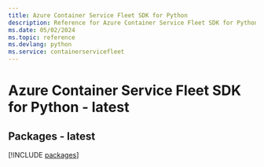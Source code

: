 ```yaml
---
title: Azure Container Service Fleet SDK for Python
description: Reference for Azure Container Service Fleet SDK for Python
ms.date: 05/02/2024
ms.topic: reference
ms.devlang: python
ms.service: containerservicefleet
---
```

# Azure Container Service Fleet SDK for Python - latest
## Packages - latest
[!INCLUDE [packages](container-service-fleet-index.md)]